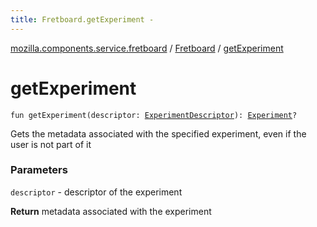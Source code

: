 ```yaml
---
title: Fretboard.getExperiment - 
---
```


[mozilla.components.service.fretboard](../index.html) / [Fretboard](index.html) / [getExperiment](./get-experiment.html)

# getExperiment

`fun getExperiment(descriptor: `[`ExperimentDescriptor`](../-experiment-descriptor/index.html)`): `[`Experiment`](../-experiment/index.html)`?`

Gets the metadata associated with the specified experiment, even if the user is not part of it

### Parameters

`descriptor` - descriptor of the experiment

**Return**
metadata associated with the experiment

